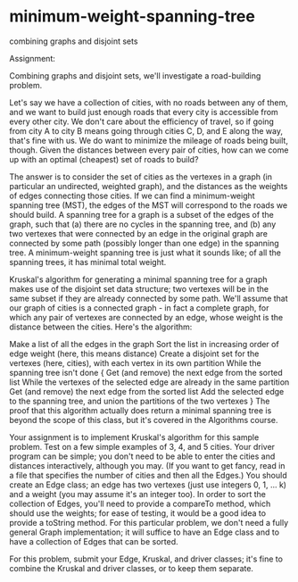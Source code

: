 # minimum-weight-spanning-tree
combining graphs and disjoint sets

Assignment:

Combining graphs and disjoint sets, we'll investigate a road-building problem.

Let's say we have a collection of cities, with no roads between any of them, and we want to build just enough roads that every city is accessible from every other city. We don't care about the efficiency of travel, so if going from city A to city B means going through cities C, D, and E along the way, that's fine with us. We do want to minimize the mileage of roads being built, though. Given the distances between every pair of cities, how can we come up with an optimal (cheapest) set of roads to build?

The answer is to consider the set of cities as the vertexes in a graph (in particular an undirected, weighted graph), and the distances as the weights of edges connecting those cities. If we can find a minimum-weight spanning tree (MST), the edges of the MST will correspond to the roads we should build. A spanning tree for a graph is a subset of the edges of the graph, such that (a) there are no cycles in the spanning tree, and (b) any two vertexes that were connected by an edge in the original graph are connected by some path (possibly longer than one edge) in the spanning tree. A minimum-weight spanning tree is just what it sounds like; of all the spanning trees, it has minimal total weight.

Kruskal's algorithm for generating a minimal spanning tree for a graph makes use of the disjoint set data structure; two vertexes will be in the same subset if they are already connected by some path. We'll assume that our graph of cities is a connected graph - in fact a complete graph, for which any pair of vertexes are connected by an edge, whose weight is the distance between the cities. Here's the algorithm:

Make a list of all the edges in the graph
Sort the list in increasing order of edge weight (here, this means distance)
Create a disjoint set for the vertexes (here, cities), with each vertex in its own partition
While the spanning tree isn't done {
        Get (and remove) the next edge from the sorted list
                While the vertexes of the selected edge are already in the same partition
                       Get (and remove) the next edge from the sorted list
        Add the selected edge to the spanning tree, and union the partitions of the two vertexes
} 
The proof that this algorithm actually does return a minimal spanning tree is beyond the scope of this class, but it's covered in the Algorithms course.

Your assignment is to implement Kruskal's algorithm for this sample problem. Test on a few simple examples of 3, 4, and 5 cities. Your driver program can be simple; you don't need to be able to enter the cities and distances interactively, although you may. (If you want to get fancy, read in a file that specifies the number of cities and then all the Edges.) You should create an Edge class; an edge has two vertexes (just use integers 0, 1, ... k) and a weight (you may assume it's an integer too). In order to sort the collection of Edges, you'll need to provide a compareTo method, which should use the weights; for ease of testing, it would be a good idea to provide a toString method. For this particular problem, we don't need a fully general Graph implementation; it will suffice to have an Edge class and to have a collection of Edges that can be sorted.

For this problem, submit your Edge, Kruskal, and driver classes; it's fine to combine the Kruskal and driver classes, or to keep them separate.
